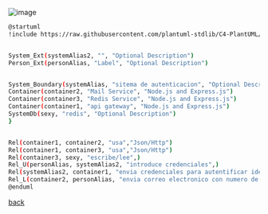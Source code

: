 ![image](http://www.plantuml.com/plantuml/png/jP91Qnin48Nl_XNgdXnmlBJfgQUqIQ0Kfmq9EPjPQP9CqKfYPfJObFxtIijkO4ljGo67XP5utvlHspaN1TRS-yKx2jPdX-P9DScdjcLuMJ-IFkKk2xADGJ7esiQ-JHv2PKv5dQUklVXuUbElxgytRG-YoELgUr48e82yJc_atwSOAZFuB-xsejXlhtQwbA7yx0damyeqJVb-9AKOm9jB5Ciqd9gJnGson310QIW7gEWtqA4_0hxs-n9pSC3xiUd42vK368S6SdqOMR2LFEZuQ_4QsD9ELPt-6iYRE-HdibZnxz7X-gSO2CvSxHAZI3as9__Ypuh-5Xt9_ngyBtf8P1v1yGNsn_0naCjkARZR5o7NnaSY_5r2l4K_QpPxUHPeLiqtYQ7zgfeASb1-TbG-ISR1XYawR3rYinfKs_lvx_zhWIWeHvSj6ileC5W2ZpAooxbu5Xs6Pu8PP18mJ3lnG1ROaAkr0pSDivajm6omoJ4oOpJeqIh7G3RMlYRa7ZaQXwFdmxXrrVWSWykz_mC0)

```bash
@startuml
!include https://raw.githubusercontent.com/plantuml-stdlib/C4-PlantUML/master/C4_Container.puml


System_Ext(systemAlias2, "", "Optional Description")
Person_Ext(personAlias, "Label", "Optional Description")


System_Boundary(systemAlias, "sitema de autenticacion", "Optional Description"){
Container(container2, "Mail Service", "Node.js and Express.js")
Container(container3, "Redis Service", "Node.js and Express.js")
Container(container1, "api gateway", "Node.js and Express.js")
SystemDb(sexy, "redis", "Optional Description")
}


Rel(container1, container2, "usa","Json/Http")
Rel(container1, container3, "usa","Json/Http")
Rel(container3, sexy, "escribe/lee",)
Rel_U(personAlias, systemAlias2, "introduce credenciales",)
Rel(systemAlias2, container1, "envia credenciales para autentificar identidad",)
Rel_L(container2, personAlias, "envia correo electronico con numero de identificacion",)
@enduml
```

[back](./../../Diagramas.md)